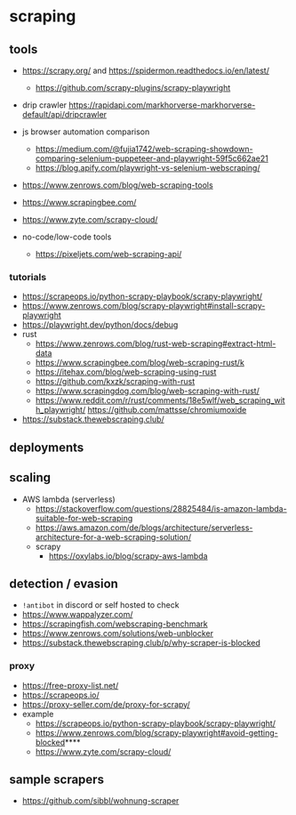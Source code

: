 # scraping

## tools

- https://scrapy.org/ and https://spidermon.readthedocs.io/en/latest/
  - https://github.com/scrapy-plugins/scrapy-playwright
- drip crawler https://rapidapi.com/markhorverse-markhorverse-default/api/dripcrawler
- js browser automation comparison
  - https://medium.com/@fujia1742/web-scraping-showdown-comparing-selenium-puppeteer-and-playwright-59f5c662ae21
  - https://blog.apify.com/playwright-vs-selenium-webscraping/
- https://www.zenrows.com/blog/web-scraping-tools
- https://www.scrapingbee.com/
- https://www.zyte.com/scrapy-cloud/
 
- no-code/low-code tools
  - https://pixeljets.com/web-scraping-api/
 
### tutorials

- https://scrapeops.io/python-scrapy-playbook/scrapy-playwright/
- https://www.zenrows.com/blog/scrapy-playwright#install-scrapy-playwright
- https://playwright.dev/python/docs/debug
- rust
  - https://www.zenrows.com/blog/rust-web-scraping#extract-html-data
  - https://www.scrapingbee.com/blog/web-scraping-rust/k
  - https://itehax.com/blog/web-scraping-using-rust
  - https://github.com/kxzk/scraping-with-rust
  - https://www.scrapingdog.com/blog/web-scraping-with-rust/
  - https://www.reddit.com/r/rust/comments/18e5wlf/web_scraping_with_playwright/ https://github.com/mattsse/chromiumoxide
- https://substack.thewebscraping.club/

## deployments

## scaling

- AWS lambda (serverless)
  - https://stackoverflow.com/questions/28825484/is-amazon-lambda-suitable-for-web-scraping
  - https://aws.amazon.com/de/blogs/architecture/serverless-architecture-for-a-web-scraping-solution/
  - scrapy
    - https://oxylabs.io/blog/scrapy-aws-lambda

## detection / evasion

- `!antibot` in discord or self hosted to check
- https://www.wappalyzer.com/
- https://scrapingfish.com/webscraping-benchmark
- https://www.zenrows.com/solutions/web-unblocker
- https://substack.thewebscraping.club/p/why-scraper-is-blocked

### proxy

- https://free-proxy-list.net/
- https://scrapeops.io/
- https://proxy-seller.com/de/proxy-for-scrapy/
- example
  - https://scrapeops.io/python-scrapy-playbook/scrapy-playwright/
  - https://www.zenrows.com/blog/scrapy-playwright#avoid-getting-blocked****
  - https://www.zyte.com/scrapy-cloud/


## sample scrapers

- https://github.com/sibbl/wohnung-scraper
